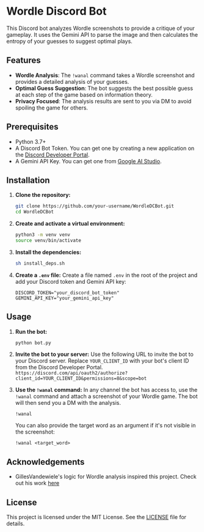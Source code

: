 # Wordle Discord Bot

This Discord bot analyzes Wordle screenshots to provide a critique of your gameplay. It uses the Gemini API to parse the image and then calculates the entropy of your guesses to suggest optimal plays.

## Features

- **Wordle Analysis**: The `!wanal` command takes a Wordle screenshot and provides a detailed analysis of your guesses.
- **Optimal Guess Suggestion**: The bot suggests the best possible guess at each step of the game based on information theory.
- **Privacy Focused**: The analysis results are sent to you via DM to avoid spoiling the game for others.

## Prerequisites

- Python 3.7+
- A Discord Bot Token. You can get one by creating a new application on the [Discord Developer Portal](https://discord.com/developers/applications).
- A Gemini API Key. You can get one from [Google AI Studio](https://aistudio.google.com/app/apikey).

## Installation

1. **Clone the repository:**
   ```bash
   git clone https://github.com/your-username/WordleDCBot.git
   cd WordleDCBot
   ```

2. **Create and activate a virtual environment:**
   ```bash
   python3 -m venv venv
   source venv/bin/activate
   ```

3. **Install the dependencies:**
   ```bash
   sh install_deps.sh
   ```

4. **Create a `.env` file:**
   Create a file named `.env` in the root of the project and add your Discord token and Gemini API key:
   ```
   DISCORD_TOKEN="your_discord_bot_token"
   GEMINI_API_KEY="your_gemini_api_key"
   ```

## Usage

1. **Run the bot:**
   ```bash
   python bot.py
   ```

2. **Invite the bot to your server:**
   Use the following URL to invite the bot to your Discord server. Replace `YOUR_CLIENT_ID` with your bot's client ID from the Discord Developer Portal.
   `https://discord.com/api/oauth2/authorize?client_id=YOUR_CLIENT_ID&permissions=8&scope=bot`

3. **Use the `!wanal` command:**
   In any channel the bot has access to, use the `!wanal` command and attach a screenshot of your Wordle game. The bot will then send you a DM with the analysis.

   `!wanal`

   You can also provide the target word as an argument if it's not visible in the screenshot:

   `!wanal <target_word>`

## Acknowledgements

- GillesVandewiele's logic for Wordle analysis inspired this project. Check out his work [here](https://github.com/GillesVandewiele/Wordle-Bot)

## License
This project is licensed under the MIT License. See the [LICENSE](LICENSE) file for details.